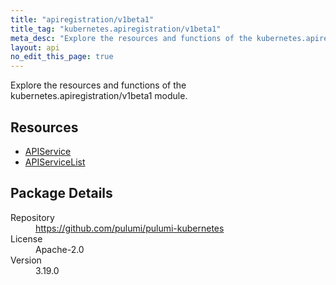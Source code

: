 ```yaml
---
title: "apiregistration/v1beta1"
title_tag: "kubernetes.apiregistration/v1beta1"
meta_desc: "Explore the resources and functions of the kubernetes.apiregistration/v1beta1 module."
layout: api
no_edit_this_page: true
---
```


<!-- WARNING: this file was generated by Pulumi Docs Generator. -->
<!-- Do not edit by hand unless you're certain you know what you are doing! -->

Explore the resources and functions of the kubernetes.apiregistration/v1beta1 module.

<h2 id="resources">Resources</h2>
<ul class="api">
    <li><a href="apiservice" title="APIService"><span class="api-symbol api-symbol--resource"></span>APIService</a></li>
    <li><a href="apiservicelist" title="APIServiceList"><span class="api-symbol api-symbol--resource"></span>APIServiceList</a></li>
</ul>

<h2 id="package-details">Package Details</h2>
<dl class="package-details">
	<dt>Repository</dt>
	<dd><a href="https://github.com/pulumi/pulumi-kubernetes">https://github.com/pulumi/pulumi-kubernetes</a></dd>
	<dt>License</dt>
	<dd>Apache-2.0</dd>
	<dt>Version</dt>
	<dd>3.19.0</dd>
</dl>

